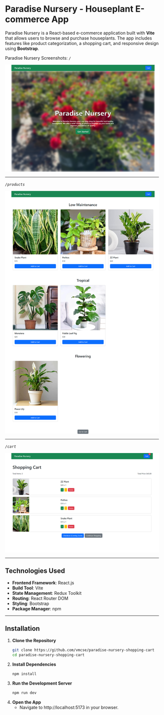 # Paradise Nursery - Houseplant E-commerce App

Paradise Nursery is a React-based e-commerce application built with **Vite** that allows users to browse and purchase houseplants. The app includes features like product categorization, a shopping cart, and responsive design using **Bootstrap**.

Paradise Nursery Screenshots:
_`/`_

![](./public/images/home_page.png)

---

_`/products`_

![](./public/images/proucts_page.png)

---

_`/cart`_

![](./public/images/cart_page.png)

---

## Technologies Used

- **Frontend Framework**: React.js
- **Build Tool**: Vite
- **State Management**: Redux Toolkit
- **Routing**: React Router DOM
- **Styling**: Bootstrap
- **Package Manager**: npm

---

## Installation

1. **Clone the Repository**
   ```bash
   git clone https://github.com/vmcse/paradise-nursery-shopping-cart
   cd paradise-nursery-shopping-cart
   ```
2. **Install Dependencies**
   ```bash
   npm install
   ```
3. **Run the Development Server**
   ```bash
   npm run dev
   ```
4. **Open the App**
   - Navigate to http://localhost:5173 in your browser.
